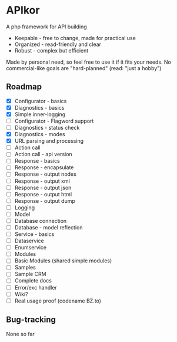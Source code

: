 # APIkor
A php framework for API building

- Keepable - free to change, made for practical use
- Organized - read-friendly and clear
- Robust - complex but efficient

Made by personal need, so feel free to use it if it fits your needs.
No commercial-like goals are "hard-planned" (read: "just a hobby")

## Roadmap
- [x] Configurator - basics
- [x] Diagnostics - basics
- [x] Simple inner-logging
- [ ] Configurator - Flagword support
- [ ] Diagnostics - status check
- [x] Diagnostics - modes
- [x] URL parsing and processing
- [ ] Action call
- [ ] Action call - api version
- [ ] Response - basics
- [ ] Response - encapsulate
- [ ] Response - output nodes 
- [ ] Response - output xml
- [ ] Response - output json
- [ ] Response - output html
- [ ] Response - output dump
- [ ] Logging
- [ ] Model
- [ ] Database connection
- [ ] Database - model reflection
- [ ] Service - basics
- [ ] Dataservice
- [ ] Enumservice
- [ ] Modules
- [ ] Basic Modules (shared simple modules)
- [ ] Samples
- [ ] Sample CRM
- [ ] Complete docs
- [ ] Error/exc handler
- [ ] Wiki?
- [ ] Real usage proof (codename BZ.to)

## Bug-tracking
None so far
